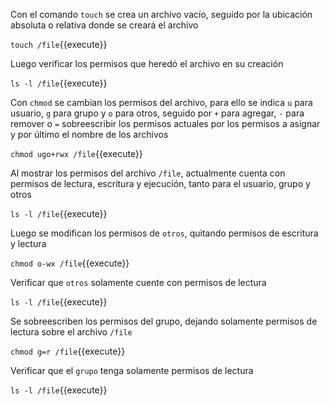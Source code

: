 Con el comando `touch` se crea un archivo vacío, seguido por la ubicación absoluta o relativa donde se creará el archivo

`touch /file`{{execute}}

Luego verificar los permisos que heredó el archivo en su creación

`ls -l /file`{{execute}}

Con `chmod` se cambian los permisos del archivo, para ello se indica `u` para usuario, `g` para grupo y `o` para otros, seguido por `+` para agregar, `-` para remover o `=` sobreescribir los permisos actuales por los permisos a  asignar y por último el nombre de los archivos

`chmod ugo+rwx /file`{{execute}}

Al mostrar los permisos del archivo `/file`, actualmente cuenta con permisos de lectura, escritura y ejecución, tanto para el usuario, grupo y otros

`ls -l /file`{{execute}}

Luego se modifican los permisos de `otros`, quitando permisos de escritura y lectura

`chmod o-wx /file`{{execute}}

Verificar que `otros` solamente cuente con permisos de lectura

`ls -l /file`{{execute}}


Se sobreescriben los permisos del grupo, dejando solamente permisos de lectura sobre el archivo `/file`

`chmod g=r /file`{{execute}}

Verificar que el `grupo` tenga solamente permisos de lectura

`ls -l /file`{{execute}}
